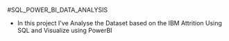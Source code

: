 #SQL_POWER_BI_DATA_ANALYSIS

- In this project I've Analyse the Dataset based on the IBM Attrition Using SQL and Visualize using PowerBI
